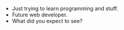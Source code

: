 - Just trying to learn programming and stuff.
- Future web developer.
- What did you expect to see?
